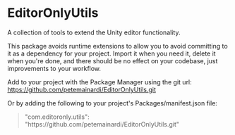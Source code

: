 # EditorOnlyUtils
A collection of tools to extend the Unity editor functionality.

This package avoids runtime extensions to allow you to avoid committing to it as a dependency for your project. Import it when you need it, delete it when you're done, and there should be no effect on your codebase, just improvements to your workflow.


Add to your project with the Package Manager using the git url:
https://github.com/petemainardi/EditorOnlyUtils.git

Or by adding the following to your project's Packages/manifest.json file:
<blockquote>
	<p>"com.editoronly.utils": "https://github.com/petemainardi/EditorOnlyUtils.git"</p>
</blockquote>